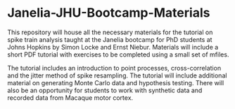 # Janelia-JHU-Bootcamp-Materials
This repository will house all the necessary materials for the tutorial on spike train analysis taught at the Janelia bootcamp for PhD students at Johns Hopkins by Simon Locke and Ernst Niebur. Materials will include a short PDF tutorial with exercises to be completed using a small set of mfiles.

The tutorial includes an introduction to point processes, cross-correlation and the jitter method of spike resampling. The tutorial will include additional material on generating Monte Carlo data and hypothesis testing. There will also be an opportunity for students to work with synthetic data and recorded data from Macaque motor cortex.
